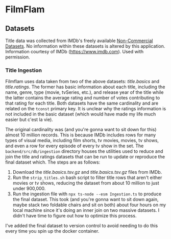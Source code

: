 # FilmFlam

## Datasets

Title data was collected from IMDb's freely available
[Non-Commercial Datasets](https://developer.imdb.com/non-commercial-datasets/).
No information within these datasets is altered by this application. Information
courtesy of IMDb (https://www.imdb.com). Used with permission.

### Title Ingestion

Filmflam uses data taken from two of the above datasets: *title.basics* and *title.ratings*.
The former has basic information about each title, including the name, genre, type
(movie, tvSeries, etc.), and release year of the title while the latter contains the average
rating and number of votes contributing to that rating for each title.
Both datasets have the same cardinality and are related on the `tconst` primary key. It is unclear
why the ratings information is not included in the basic dataset (which would have made my life
much easier but c'est la vie).

The original cardinality was (and you're gonna want to sit down for this) almost 10 million records.
This is because IMDb includes rows for many types of visual media, including film shorts, tv movies,
movies, tv shows, and even a row for every episode of every tv show in the set. The
`backend/src/db/ingestion` directory houses the utilities used to reduce and join the title and
ratings datasets that can be run to update or reproduce the final dataset which. The steps are as follows:

1. Download the *title.basics.tsv.gz* and *title.basics.tsv.gz* files from IMDb.
2. Run the `strip_titles.sh` bash script to filter title rows that aren't either movies or tv shows, reducing
    the dataset from about 10 million to just under 900,000.
3. Run the ingestion file with `npx ts-node --esm Ingestion.ts` to produce the final dataset. This took
   (and you're gonna want to sit down again, maybe stack two foldable chairs and sit on both) about four
    hours on my local machine since it's doing an inner join on two massive datasets. I didn't have time
    to figure out how to optimize this process.

I've added the final dataset to version control to avoid needing to do this every time you spin up
the docker container.
